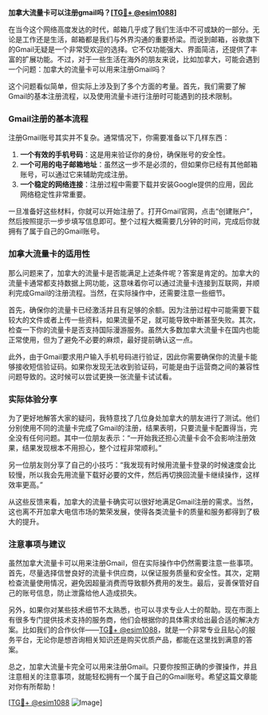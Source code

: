 **加拿大流量卡可以注册gmail吗？[[TG💪+ @esim1088](https://t.me/s/esim1088)]**

在当今这个网络高度发达的时代，邮箱几乎成了我们生活中不可或缺的一部分。无论是工作还是生活，邮箱都是我们与外界沟通的重要桥梁。而说到邮箱，谷歌旗下的Gmail无疑是一个非常受欢迎的选择。它不仅功能强大、界面简洁，还提供了丰富的扩展功能。不过，对于一些生活在海外的朋友来说，比如加拿大，可能会遇到一个问题：加拿大的流量卡可以用来注册Gmail吗？

这个问题看似简单，但实际上涉及到了多个方面的考量。首先，我们需要了解Gmail的基本注册流程，以及使用流量卡进行注册时可能遇到的技术限制。

### Gmail注册的基本流程

注册Gmail账号其实并不复杂。通常情况下，你需要准备以下几样东西：

1. **一个有效的手机号码**：这是用来验证你的身份，确保账号的安全性。
2. **一个可用的电子邮箱地址**：虽然这一步不是必须的，但如果你已经有其他邮箱账号，可以通过它来辅助完成注册。
3. **一个稳定的网络连接**：注册过程中需要下载并安装Google提供的应用，因此网络稳定性非常重要。

一旦准备好这些材料，你就可以开始注册了。打开Gmail官网，点击“创建账户”，然后按照提示一步步填写信息即可。整个过程大概需要几分钟的时间，完成后你就拥有了属于自己的Gmail账号。

### 加拿大流量卡的适用性

那么问题来了，加拿大的流量卡是否能满足上述条件呢？答案是肯定的。加拿大的流量卡通常都支持数据上网功能，这意味着你可以通过流量卡连接到互联网，并顺利完成Gmail的注册流程。当然，在实际操作中，还需要注意一些细节。

首先，确保你的流量卡已经激活并且有足够的余额。因为注册过程中可能需要下载较大的文件或者上传一些资料，如果流量不足，就可能导致中断甚至失败。其次，检查一下你的流量卡是否支持国际漫游服务。虽然大多数加拿大流量卡在国内也能正常使用，但为了避免不必要的麻烦，最好提前确认这一点。

此外，由于Gmail要求用户输入手机号码进行验证，因此你需要确保你的流量卡能够接收短信验证码。如果你发现无法收到验证码，可能是由于运营商之间的兼容性问题导致的。这时候可以尝试更换一张流量卡试试看。

### 实际体验分享

为了更好地解答大家的疑问，我特意找了几位身处加拿大的朋友进行了测试。他们分别使用不同的流量卡完成了Gmail的注册，结果表明，只要流量卡配置得当，完全没有任何问题。其中一位朋友表示：“一开始我还担心流量卡会不会影响注册效果，结果发现根本不用担心，整个过程非常顺利。”

另一位朋友则分享了自己的小技巧：“我发现有时候用流量卡登录的时候速度会比较慢，所以我会先用流量下载好必要的文件，然后再切换回流量卡继续操作，这样效率更高。”

从这些反馈来看，加拿大的流量卡确实可以很好地满足Gmail注册的需求。当然，这也离不开加拿大电信市场的繁荣发展，使得各类流量卡的质量和服务都得到了极大的提升。

### 注意事项与建议

虽然加拿大流量卡可以用来注册Gmail，但在实际操作中仍然需要注意一些事项。首先，尽量选择信誉良好的流量卡供应商，以保证服务质量和安全性。其次，定期检查流量使用情况，避免因超量消费而导致额外费用的发生。最后，妥善保管好自己的账号信息，防止泄露给他人造成损失。

另外，如果你对某些技术细节不太熟悉，也可以寻求专业人士的帮助。现在市面上有很多专门提供技术支持的服务商，他们会根据你的具体需求给出最合适的解决方案。比如我们的合作伙伴——[TG💪+ @esim1088](https://t.me/s/esim1088)，就是一个非常专业且贴心的服务平台，无论你是想咨询相关知识还是购买优质产品，都能在这里找到满意的答案。

总之，加拿大流量卡完全可以用来注册Gmail。只要你按照正确的步骤操作，并且注意相关的注意事项，就能轻松拥有一个属于自己的Gmail账号。希望这篇文章能对你有所帮助！

[[TG💪+ @esim1088](https://t.me/s/esim1088) ![Image](https://i.postimg.cc/4NQfJmqS/Snipaste-2025-05-13-00-14-12.png)]